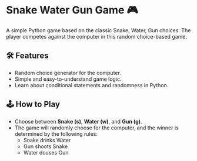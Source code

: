 # Snake Water Gun Game 🎮
A simple Python game based on the classic Snake, Water, Gun choices. The player competes against the computer in this random choice-based game.

## 🛠️ Features
- Random choice generator for the computer.
- Simple and easy-to-understand game logic.
- Learn about conditional statements and randomness in Python.

## 🕹️ How to Play
- Choose between **Snake (s)**, **Water (w)**, and **Gun (g)**.
- The game will randomly choose for the computer, and the winner is determined by the following rules:
  - Snake drinks Water
  - Gun shoots Snake
  - Water douses Gun


